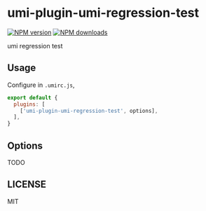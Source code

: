 # umi-plugin-umi-regression-test

[![NPM version](https://img.shields.io/npm/v/umi-plugin-umi-regression-test.svg?style=flat)](https://npmjs.org/package/umi-plugin-umi-regression-test)
[![NPM downloads](http://img.shields.io/npm/dm/umi-plugin-umi-regression-test.svg?style=flat)](https://npmjs.org/package/umi-plugin-umi-regression-test)

umi regression test

## Usage

Configure in `.umirc.js`,

```js
export default {
  plugins: [
    ['umi-plugin-umi-regression-test', options],
  ],
}
```

## Options

TODO

## LICENSE

MIT
